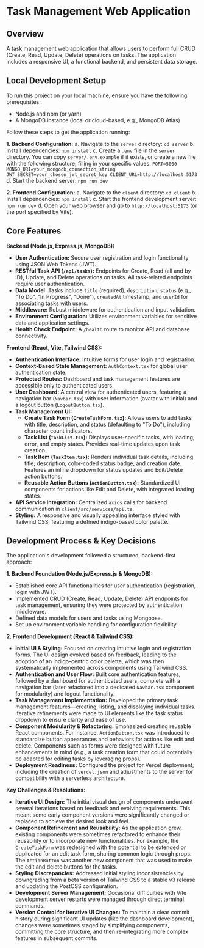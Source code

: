 # Task Management Web Application

## Overview

A task management web application that allows users to perform full CRUD (Create, Read, Update, Delete) operations on tasks. The application includes a responsive UI, a functional backend, and persistent data storage.

## Local Development Setup

To run this project on your local machine, ensure you have the following prerequisites:

*   Node.js and npm (or yarn)
*   A MongoDB instance (local or cloud-based, e.g., MongoDB Atlas)

Follow these steps to get the application running:

**1. Backend Configuration:**
   a.  Navigate to the `server` directory: `cd server`
   b.  Install dependencies: `npm install`
   c.  Create a `.env` file in the `server` directory. You can copy `server/.env.example` if it exists, or create a new file with the following structure, filling in your specific values:
       ```
       PORT=5000
       MONGO_URI=your_mongodb_connection_string
       JWT_SECRET=your_chosen_jwt_secret_key
       CLIENT_URL=http://localhost:5173 
       ```
   d.  Start the backend server: `npm run dev`

**2. Frontend Configuration:**
   a.  Navigate to the `client` directory: `cd client`
   b.  Install dependencies: `npm install`
   c.  Start the frontend development server: `npm run dev`
   d.  Open your web browser and go to `http://localhost:5173` (or the port specified by Vite).

## Core Features

**Backend (Node.js, Express.js, MongoDB):**
*   **User Authentication:** Secure user registration and login functionality using JSON Web Tokens (JWT).
*   **RESTful Task API (`/api/tasks`):** Endpoints for Create, Read (all and by ID), Update, and Delete operations on tasks. All task-related endpoints require user authentication.
*   **Data Model:** Tasks include `title` (required), `description`, `status` (e.g., "To Do", "In Progress", "Done"), `createdAt` timestamp, and `userId` for associating tasks with users.
*   **Middleware:** Robust middleware for authentication and input validation.
*   **Environment Configuration:** Utilizes environment variables for sensitive data and application settings.
*   **Health Check Endpoint:** A `/health` route to monitor API and database connectivity.

**Frontend (React, Vite, Tailwind CSS):**
*   **Authentication Interface:** Intuitive forms for user login and registration.
*   **Context-Based State Management:** `AuthContext.tsx` for global user authentication state.
*   **Protected Routes:** Dashboard and task management features are accessible only to authenticated users.
*   **User Dashboard:** A central view for authenticated users, featuring a navigation bar (`Navbar.tsx`) with user information (avatar with initial) and a logout button (`LogoutButton.tsx`).
*   **Task Management UI:**
    *   **Create Task Form (`CreateTaskForm.tsx`):** Allows users to add tasks with title, description, and status (defaulting to "To Do"), including character count indicators.
    *   **Task List (`TaskList.tsx`):** Displays user-specific tasks, with loading, error, and empty states. Provides real-time updates upon task creation.
    *   **Task Item (`TaskItem.tsx`):** Renders individual task details, including title, description, color-coded status badge, and creation date. Features an inline dropdown for status updates and Edit/Delete action buttons.
    *   **Reusable Action Buttons (`ActionButton.tsx`):** Standardized UI components for actions like Edit and Delete, with integrated loading states.
*   **API Service Integration:** Centralized `axios` calls for backend communication in `client/src/services/api.ts`.
*   **Styling:** A responsive and visually appealing interface styled with Tailwind CSS, featuring a defined indigo-based color palette.

## Development Process & Key Decisions

The application's development followed a structured, backend-first approach:

**1. Backend Foundation (Node.js/Express.js & MongoDB):**
*   Established core API functionalities for user authentication (registration, login with JWT).
*   Implemented CRUD (Create, Read, Update, Delete) API endpoints for task management, ensuring they were protected by authentication middleware.
*   Defined data models for users and tasks using Mongoose.
*   Set up environment variable handling for configuration flexibility.

**2. Frontend Development (React & Tailwind CSS):**
*   **Initial UI & Styling:** Focused on creating intuitive login and registration forms. The UI design evolved based on feedback, leading to the adoption of an indigo-centric color palette, which was then systematically implemented across components using Tailwind CSS.
*   **Authentication and User Flow:** Built core authentication features, followed by a dashboard for authenticated users, complete with a navigation bar (later refactored into a dedicated `Navbar.tsx` component for modularity) and logout functionality.
*   **Task Management Implementation:** Developed the primary task management features—creating, listing, and displaying individual tasks. Iterative refinements were made to UI elements like the task status dropdown to ensure clarity and ease of use.
*   **Component Modularity & Refactoring:** Emphasized creating reusable React components. For instance, `ActionButton.tsx` was introduced to standardize button appearances and behaviors for actions like edit and delete. Components such as forms were designed with future enhancements in mind (e.g., a task creation form that could potentially be adapted for editing tasks by leveraging props).
*   **Deployment Readiness:** Configured the project for Vercel deployment, including the creation of `vercel.json` and adjustments to the server for compatibility with a serverless architecture.

**Key Challenges & Resolutions:**

*   **Iterative UI Design:** The initial visual design of components underwent several iterations based on feedback and evolving requirements. This meant some early component versions were significantly changed or replaced to achieve the desired look and feel.
*   **Component Refinement and Reusability:** As the application grew, existing components were sometimes refactored to enhance their reusability or to incorporate new functionalities. For example, the `CreateTaskForm` was redesigned with the potential to be extended or duplicated for an edit task form, sharing common logic through props. The `ActionButton` was another new component that was used to make the edit and delete buttons for the tasks.
*   **Styling Discrepancies:** Addressed initial styling inconsistencies by downgrading from a beta version of Tailwind CSS to a stable v3 release and updating the PostCSS configuration.
*   **Development Server Management:** Occasional difficulties with Vite development server restarts were managed through direct terminal commands.
*   **Version Control for Iterative UI Changes:** To maintain a clear commit history during significant UI updates (like the dashboard development), changes were sometimes staged by simplifying components, committing the core structure, and then re-integrating more complex features in subsequent commits. 
